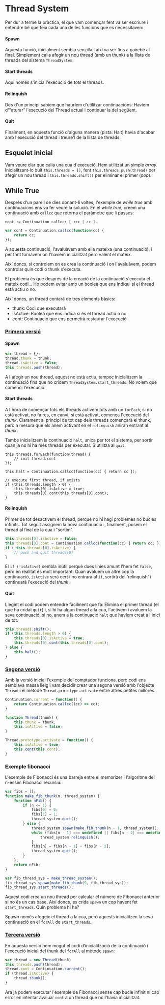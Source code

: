 # Thread System

Per dur a terme la pràctica, el que vam començar fent va ser escriure i entendre bé que feia cada una de les funcions que es necessitaven:

#### Spawn

Aquesta funció, inicialment sembla senzilla i així va ser fins a gairebé al final. Simplement calia afegir un nou thread (amb un thunk) a la llista de threads del sistema `ThreadSystem`.

#### Start threads

Aquí només s'inicia l'execució de tots el threads.

#### Relinquish

Des d'un principi sabíem que hauríem d'utilitzar continuacions: Havíem d'"aturar" l'execució del Thread actual i continuar la del següent.

#### Quit

Finalment, en aquesta funció d'alguna manera (pista: Halt) havia d'acabar amb l'execució del thread i treure'l de la llista de threads.

## Esquelet inicial

Vam veure clar que calia una cua d'execució. Hem utilitzat un simple *array*. Inicialitzant-lo buit `this.threads = []`, fent `this.threads.push(thread)` per afegir un nou thread i `this.threads.shift()` per eliminar el primer (*pop*).

## While True

Després d'un parell de dies donant-li voltes, l'exemple de *while true* amb continuacions ens va fer veure la solució. En el *while true*, creem una continuació amb `callcc` que retorna el paràmetre que li passes:

```smalltalk
cont := Continuation callcc: [ :cc | cc ].
```

```javascript
var cont = Continuation.callcc(function(cc) {
    return cc;
});
```

A aquesta continuació, l'avaluàvem amb ella mateixa (una continuació), i per tant tornàvem on l'havíem inicialitzat però valent el mateix.

Així doncs, si controlem on es crea la continuació i on l'avaluàvem, podem controlar quin codi o thunk s'executa.

El problema és que després de la creació de la continuació s'executa el mateix codi... Ho podem evitar amb un booleà que ens indiqui si el thread està actiu o no.

Així doncs, un thread contarà de tres elements bàsics:

- thunk: Codi que executarà
- isActive: Booleà que ens indica si és el thread actiu o no
- cont: Continuació que ens permetrà restaurar l'execució

### [Primera versió](https://github.com/felixarpa/CAP-Practica/commit/965728a7940df532bc7c4a87e970bf214e8c7575)

#### Spawn

```javascript
var thread = {};
thread.thunk = thunk;
thread.isActive = false;
this.threads.push(thread);
```

A l'afegir un nou thread, aquest no està actiu, tampoc inicialitzem la continuació fins que no cridem `ThreadSystem.start_threads`. No volem que comenci l'execució.

#### Start threads

A l'hora de començar tots els threads activem tots amb un `forEach`, si no està activat, no fa res, en canvi, si està activat, comença l'execució del *thunk*. Clarament al principi de tot cap dels threads començarà el thunk, però a mesura que els anem activant en el `relinquish` aniran entrant al *thunk*.

També inicialitzem la continuació `halt`, unica per tot el sistema, per sortir quan ja no hi ha més threads per executar. S'utilitza al `quit`.

```javasript
this.threads.forEach(function(thread) {
    // init thread.cont
});

this.halt = Continuation.callcc(function(cc) { return cc });

// execute first thread, if exists
if (this.threads.length > 0) {
    this.threads[0].isActive = true;
    this.threads[0].cont(this.threads[0].cont);
}
```

#### Relinquish

Primer de tot desactivem el thread, perquè no hi hagi problemes no bucles infinits. Tot seguit assignem la nova continuació i, finalment, posem el thread al final de la cua i "sortim".

```javascript
this.threads[0].isActive = false;
this.threads[0].cont = Continuation.callcc(function(cc) { return cc; });
if (!this.threads[0].isActive) {
    // push and quit threads[0]
}
```

El `if (!isActive)` sembla inútil perquè dues línies amunt l'hem fet `false`, però en realitat és molt important: Quan avaluem un altre cop la continuació, `isActive` serà cert i no entrarà al `if`, sortirà del 'relinquish' i continuarà l'execució del *thunk*.

#### Quit

Llegint el codi podem entendre fàcilment que fa: Elimina el primer thread (el que ha cridat `quit`) i, si hi ha algun thread a la cua, l'activem i avaluem la seva continuació, si no, anem a la continuació `halt` que havíem creat a l'inici de tot.

```javascript
this.threads.shift();
if (this.threads.length > 0) {
    this.threads[0].isActive = true;
    this.threads[0].cont(this.threads[0].cont);
} else {
    this.halt();
}
```

### [Segona versió](https://github.com/felixarpa/CAP-Practica/commit/b7870dd1222913da324d98d9f6d950b5e91ee601)

Amb la versió inicial l'exemple del comptador funciona, però codi ens semblava massa lleig i vam decidir crear una segona versió amb l'objecte `Thread` i el mètode `Thread.prototype.activate` entre altres petites millores.

```javascript
Continuation.current = function() {
    return Continuation.callcc((cc) => cc);
}

function Thread(thunk) {
    this.thunk = thunk;
    this.isActive = false;
}

Thread.prototype.activate = function() {
    this.isActive = true;
    this.cont(this.cont);
}
```

### Exemple fibonacci

L'exemple de Fibonacci és una barreja entre el memorizer i l'algoritme del n-èssim Fibonacci recursiu:

```javascript
var fibs = [];
function make_fib_thunk(n, thread_system) {
    function nFib() {
        if (n <= 1) {
            fibs[0] = 0;
            fibs[1] = 1;
            thread_system.quit();
        } else {
            thread_system.spawn(make_fib_thunk(n - 1, thread_system));
            while (fibs[n - 1] === undefined || fibs[n - 2] === undefined) {
                thread_system.relinquish();
            }
            fibs[n] = fibs[n - 1] + fibs[n - 2];
            thread_system.quit();
        }
    };
    return nFib;
}

var fib_thread_sys = make_thread_system();
fib_thread_sys.spawn(make_fib_thunk(9, fib_thread_sys));
fib_thread_sys.start_threads();
```

Aquest codi crea un nou thread per calcular el número de Fibonacci anterior si no és un cas base. Així doncs, es crida `spawn` un cop havent fet `start_threads`. Quin problema hi ha?

Spawn només afegeix el thread a la cua, però aquests inicialitzen la seva continuació en el `forAll` de `start_threads`.

### [Tercera versió](https://github.com/felixarpa/CAP-Practica/commit/9ab53d9de0f0304d5c4dd1c018697b07858ed579)

En aquesta versió hem mogut el codi d'inicialització de la continuació i l'execució inicial del thunk del `forAll` al mètode `spawn`:

```javascript
var thread = new Thread(thunk)
this.threads.push(thread);
thread.cont = Continuation.current();
if (thread.isActive) {
    thread.thunk();
}
```

Ara ja podem executar l'exemple de Fibonacci sense cap bucle infinit ni cap error en intentar avaluar `cont` a un thread que no l'havia inicialitzat.